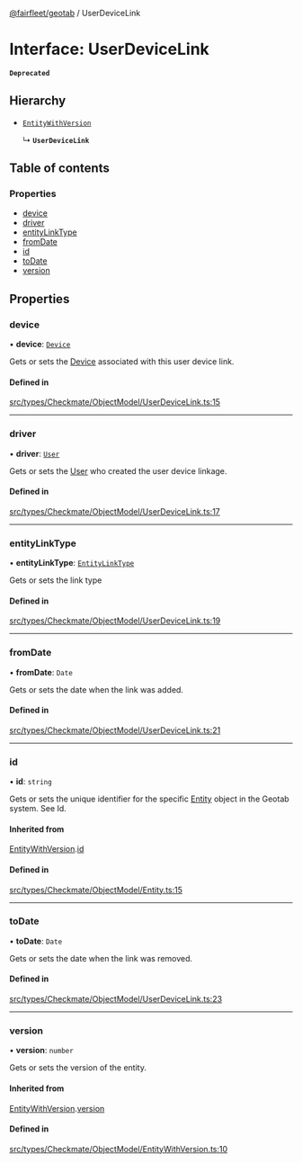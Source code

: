 [@fairfleet/geotab](../README.md) / UserDeviceLink

# Interface: UserDeviceLink

**`Deprecated`**

## Hierarchy

- [`EntityWithVersion`](EntityWithVersion.md)

  ↳ **`UserDeviceLink`**

## Table of contents

### Properties

- [device](UserDeviceLink.md#device)
- [driver](UserDeviceLink.md#driver)
- [entityLinkType](UserDeviceLink.md#entitylinktype)
- [fromDate](UserDeviceLink.md#fromdate)
- [id](UserDeviceLink.md#id)
- [toDate](UserDeviceLink.md#todate)
- [version](UserDeviceLink.md#version)

## Properties

### device

• **device**: [`Device`](Device.md)

Gets or sets the [Device](Device.md) associated with this user device link.

#### Defined in

[src/types/Checkmate/ObjectModel/UserDeviceLink.ts:15](https://github.com/fairfleet/geotab/blob/d57d931/src/types/Checkmate/ObjectModel/UserDeviceLink.ts#L15)

___

### driver

• **driver**: [`User`](User.md)

Gets or sets the [User](User.md) who created the user device linkage.

#### Defined in

[src/types/Checkmate/ObjectModel/UserDeviceLink.ts:17](https://github.com/fairfleet/geotab/blob/d57d931/src/types/Checkmate/ObjectModel/UserDeviceLink.ts#L17)

___

### entityLinkType

• **entityLinkType**: [`EntityLinkType`](../README.md#entitylinktype)

Gets or sets the link type

#### Defined in

[src/types/Checkmate/ObjectModel/UserDeviceLink.ts:19](https://github.com/fairfleet/geotab/blob/d57d931/src/types/Checkmate/ObjectModel/UserDeviceLink.ts#L19)

___

### fromDate

• **fromDate**: `Date`

Gets or sets the date when the link was added.

#### Defined in

[src/types/Checkmate/ObjectModel/UserDeviceLink.ts:21](https://github.com/fairfleet/geotab/blob/d57d931/src/types/Checkmate/ObjectModel/UserDeviceLink.ts#L21)

___

### id

• **id**: `string`

Gets or sets the unique identifier for the specific [Entity](Entity.md) object in the Geotab system. See Id.

#### Inherited from

[EntityWithVersion](EntityWithVersion.md).[id](EntityWithVersion.md#id)

#### Defined in

[src/types/Checkmate/ObjectModel/Entity.ts:15](https://github.com/fairfleet/geotab/blob/d57d931/src/types/Checkmate/ObjectModel/Entity.ts#L15)

___

### toDate

• **toDate**: `Date`

Gets or sets the date when the link was removed.

#### Defined in

[src/types/Checkmate/ObjectModel/UserDeviceLink.ts:23](https://github.com/fairfleet/geotab/blob/d57d931/src/types/Checkmate/ObjectModel/UserDeviceLink.ts#L23)

___

### version

• **version**: `number`

Gets or sets the version of the entity.

#### Inherited from

[EntityWithVersion](EntityWithVersion.md).[version](EntityWithVersion.md#version)

#### Defined in

[src/types/Checkmate/ObjectModel/EntityWithVersion.ts:10](https://github.com/fairfleet/geotab/blob/d57d931/src/types/Checkmate/ObjectModel/EntityWithVersion.ts#L10)
